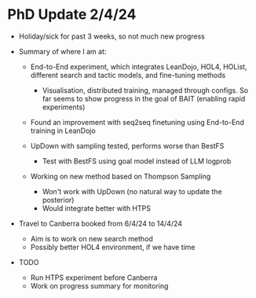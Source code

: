 # PhD Update 2/4/24

- Holiday/sick for past 3 weeks, so not much new progress

- Summary of where I am at:
 
  - End-to-End experiment, which integrates LeanDojo, HOL4, HOList, different search and tactic models, and fine-tuning methods
    - Visualisation, distributed training, managed through configs. So far seems to show progress in the goal of BAIT (enabling rapid experiments)
     
  - Found an improvement with seq2seq finetuning using End-to-End training in LeanDojo
   
  - UpDown with sampling tested, performs worse than BestFS 
    - Test with BestFS using goal model instead of LLM logprob

  - Working on new method based on Thompson Sampling
    - Won't work with UpDown (no natural way to update the posterior)
    - Would integrate better with HTPS 

- Travel to Canberra booked from 6/4/24 to 14/4/24
  - Aim is to work on new search method
  - Possibly better HOL4 environment, if we have time


- TODO
  - Run HTPS experiment before Canberra 
  - Work on progress summary for monitoring